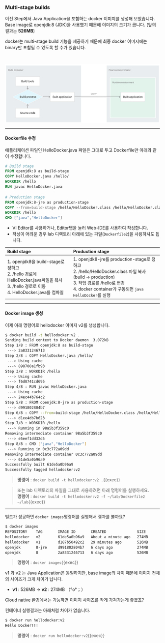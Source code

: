 
### Multi-stage builds

이전 Step에서 Java Application을 포함하는 docker 이미지를 생성해 보았습니다.  
Base image로 openjdk:8 (JDK)을 사용했기 때문에 이미지의 크기가 큽니다. (앞의 결과는 **526MB**)

docker는 multi-stage build 기능을 제공하기 때문에 최종 docker 이미지에는 binary만 포함될 수 있도록 할 수가 있습니다.

<br>

![](./img/docker_multi_stage_build.PNG)

---

#### Dockerfile 수정

애플리케이션 파일인 HelloDocker.java 파일은 그대로 두고 Dockerfile만 아래와 같이 수정합니다.

```dockerfile
# Build stage
FROM openjdk:8 as build-stage
COPY HelloDocker.java /hello/
WORKDIR /hello
RUN javac HelloDocker.java

# Production stage
FROM openjdk:8-jre as production-stage
COPY --from=build-stage /hello/HelloDocker.class /hello/HelloDocker.class
WORKDIR /hello
CMD ["java","HelloDocker"]
```

- VI Editor를 사용하거나, Editor탭을 눌러 Web-IDE를 사용하여 작성합니다.  
- 작성이 어려운 경우 lab 디렉토리 아래에 있는 파일(`Dockerfile2`)을 사용하셔도 됩니다.


| Build stage                                                  | Production stage                                             |
| :----------------------------------------------------------- | :----------------------------------------------------------- |
| 1. openjdk8을 build-stage로 정하고<br>2. /hello 경로에 HelloDocker.java파일을 복사<br>3. /hello 경로로 이동<br>4. HelloDocker.java를 컴파일 | 1. openjdk8-jre를 production-stage로 정하고<br>2. /hello/HelloDocker.class 파일 복사 (build -> production)<br>3. 작업 경로를 /hello로 변경<br>4. docker container가 구동되면 `java HelloDocker`를 실행 |

---

#### Docker image 생성

이제 아래 명령어로 hellodocker 이미지 v2를 생성합니다.

```bash
$ docker build -t hellodocker:v2 .
Sending build context to Docker daemon  3.072kB
Step 1/8 : FROM openjdk:8 as build-stage
 ---> 2a8331246713
Step 2/8 : COPY HelloDocker.java /hello/
 ---> Using cache
 ---> 898708a1fb93
Step 3/8 : WORKDIR /hello
 ---> Using cache
 ---> f6d8741cd695
Step 4/8 : RUN javac HelloDocker.java
 ---> Using cache
 ---> 24ec44b764c2
Step 5/8 : FROM openjdk:8-jre as production-stage
 ---> d991802804b7
Step 6/8 : COPY --from=build-stage /hello/HelloDocker.class /hello/HelloDocker.class
 ---> d1ee4db7b623
Step 7/8 : WORKDIR /hello
 ---> Running in 98a5b3f359c0
Removing intermediate container 98a5b3f359c0
 ---> e5eef1dd32d5
Step 8/8 : CMD ["java","HelloDocker"]
 ---> Running in 0c3c772a09dd
Removing intermediate container 0c3c772a09dd
 ---> 61de5a0b96a9
Successfully built 61de5a0b96a9
Successfully tagged hellodocker:v2
```

> **명령어** : `docker build -t hellodocker:v2 .`{{exec}}  

> 또는 lab 디렉토리의 파일을 그대로 사용하려면 아래 명령어를 실행하세요.  
> **명령어** : `docker build -t hellodocker:v2 -f ~/lab/Dockerfile2 ~/lab`{{exec}}

---

빌드가 성공하면 `docker images`명령어를 실행해서 결과를 볼까요?

```bash
$ docker images
REPOSITORY    TAG       IMAGE ID       CREATED              SIZE
hellodocker   v2        61de5a0b96a9   About a minute ago   274MB
hellodocker   v1        d187b50492c2   29 minutes ago       526MB
openjdk       8-jre     d991802804b7   6 days ago           274MB
openjdk       8         2a8331246713   6 days ago           526MB
```

> **명령어** : `docker images`{{exec}}

v1 과 v2 는 Java Application은 동일하지만, base image의 차이 때문에 이미지 전체의 사이즈가 크게 차이가 납니다.

- **v1** : 526MB -> **v2** : 274MB   （°o°；）

Cloud native 환경에서는 가능하면 이미지 사이즈를 작게 가져가는게 좋겠죠?

컨테이너 실행결과는 아래처럼 차이가 없습니다.

```bash
$ docker run hellodocker:v2
Hello Docker!!!
```

> **명령어** : `docker run hellodocker:v2`{{exec}}
